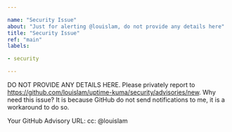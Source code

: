 ```yaml
---

name: "Security Issue"
about: "Just for alerting @louislam, do not provide any details here"
title: "Security Issue"
ref: "main"
labels:

- security

---
```


DO NOT PROVIDE ANY DETAILS HERE.
Please privately report to https://github.com/louislam/uptime-kuma/security/advisories/new.
Why need this issue? It is because GitHub do not send notifications to me, it is a workaround to do so.

Your GitHub Advisory URL:
cc: @louislam




